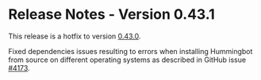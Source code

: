 # Release Notes - Version 0.43.1

This release is a hotfix to version [0.43.0](/release-notes/0.43.0).

Fixed dependencies issues resulting to errors when installing Hummingbot from source on different operating systems as described in GitHub issue [#4173](https://github.com/hummingbot/hummingbot/issues/4173).